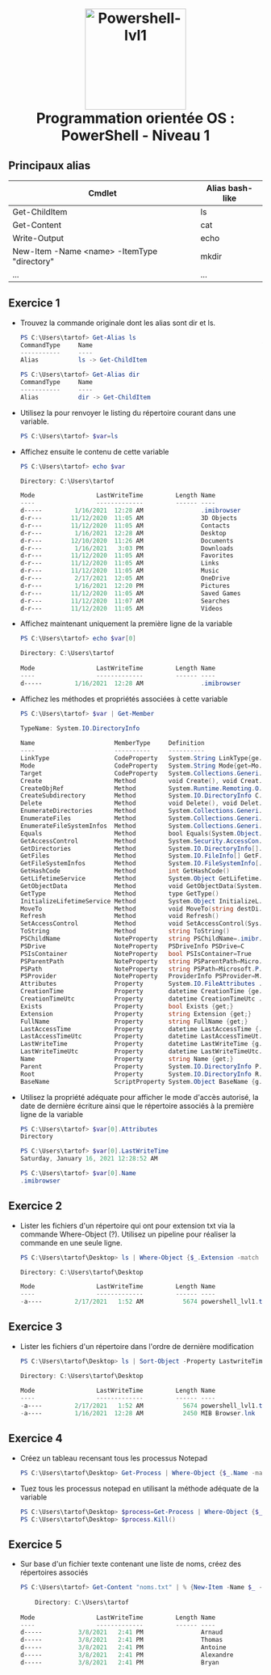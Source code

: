 <h1 align="center">
  <img src="https://upload.wikimedia.org/wikipedia/commons/a/af/PowerShell_Core_6.0_icon.png" alt="Powershell-lvl1" width="200"></a>
  <br>
  Programmation orientée OS : PowerShell - Niveau 1
  <br>
</h1>

## Principaux alias

| Cmdlet | Alias bash-like |
| --- | --- |
| Get-ChildItem | ls  |
| Get-Content | cat |
| Write-Output | echo |
| New-Item -Name &lt;name&gt; -ItemType "directory" | mkdir |
| ... | ... |

## Exercice 1

- Trouvez la commande originale dont les alias sont dir et ls.
    
    ```powershell
    PS C:\Users\tartof> Get-Alias ls
    CommandType     Name                                	           Version
    -----------     ----                                               --
    Alias           ls -> Get-ChildItem
    ```
    ```powershell
    PS C:\Users\tartof> Get-Alias dir
    CommandType     Name                                               Version
    -----------     ----                                               --
    Alias           dir -> Get-ChildItem
    ```
- Utilisez la pour renvoyer le listing du répertoire courant dans une variable.
    
    ```powershell
    PS C:\Users\tartof> $var=ls
    ```
- Affichez ensuite le contenu de cette variable
    
    ```powershell
    PS C:\Users\tartof> echo $var
    
    Directory: C:\Users\tartof
    
    Mode                 LastWriteTime         Length Name
    ----                 -------------         ------ ----
    d-----         1/16/2021  12:28 AM                .imibrowser
    d-r---        11/12/2020  11:05 AM                3D Objects
    d-r---        11/12/2020  11:05 AM                Contacts
    d-r---         1/16/2021  12:28 AM                Desktop
    d-r---        12/10/2020  11:26 AM                Documents
    d-r---         1/16/2021   3:03 PM                Downloads
    d-r---        11/12/2020  11:05 AM                Favorites
    d-r---        11/12/2020  11:05 AM                Links
    d-r---        11/12/2020  11:05 AM                Music
    d-r---         2/17/2021  12:05 AM                OneDrive
    d-r---         1/16/2021  12:20 PM                Pictures
    d-r---        11/12/2020  11:05 AM                Saved Games
    d-r---        11/12/2020  11:07 AM                Searches
    d-r---        11/12/2020  11:05 AM                Videos
    ```
- Affichez maintenant uniquement la première ligne de la variable
    
    ```powershell
    PS C:\Users\tartof> echo $var[0]
    
    Directory: C:\Users\tartof
     
    Mode                 LastWriteTime         Length Name
    ----                 -------------         ------ ----
    d-----         1/16/2021  12:28 AM                .imibrowser
    ```
- Affichez les méthodes et propriétés associées à cette variable
    
    ```powershell
    PS C:\Users\tartof> $var | Get-Member
    
    TypeName: System.IO.DirectoryInfo
     
    Name                      MemberType     Definition
    ----                      ----------     ----------
    LinkType                  CodeProperty   System.String LinkType{ge...
    Mode                      CodeProperty   System.String Mode{get=Mo...
    Target                    CodeProperty   System.Collections.Generi...
    Create                    Method         void Create(), void Creat...
    CreateObjRef              Method         System.Runtime.Remoting.O...
    CreateSubdirectory        Method         System.IO.DirectoryInfo C...
    Delete                    Method         void Delete(), void Delet...
    EnumerateDirectories      Method         System.Collections.Generi...
    EnumerateFiles            Method         System.Collections.Generi...
    EnumerateFileSystemInfos  Method         System.Collections.Generi...
    Equals                    Method         bool Equals(System.Object...
    GetAccessControl          Method         System.Security.AccessCon...
    GetDirectories            Method         System.IO.DirectoryInfo[]...
    GetFiles                  Method         System.IO.FileInfo[] GetF...
    GetFileSystemInfos        Method         System.IO.FileSystemInfo[...
    GetHashCode               Method         int GetHashCode()
    GetLifetimeService        Method         System.Object GetLifetime...
    GetObjectData             Method         void GetObjectData(System...
    GetType                   Method         type GetType()
    InitializeLifetimeService Method         System.Object InitializeL...
    MoveTo                    Method         void MoveTo(string destDi...
    Refresh                   Method         void Refresh()
    SetAccessControl          Method         void SetAccessControl(Sys...
    ToString                  Method         string ToString()
    PSChildName               NoteProperty   string PSChildName=.imibr...
    PSDrive                   NoteProperty   PSDriveInfo PSDrive=C
    PSIsContainer             NoteProperty   bool PSIsContainer=True
    PSParentPath              NoteProperty   string PSParentPath=Micro...
    PSPath                    NoteProperty   string PSPath=Microsoft.P...
    PSProvider                NoteProperty   ProviderInfo PSProvider=M...
    Attributes                Property       System.IO.FileAttributes ...
    CreationTime              Property       datetime CreationTime {ge...
    CreationTimeUtc           Property       datetime CreationTimeUtc ...
    Exists                    Property       bool Exists {get;}
    Extension                 Property       string Extension {get;}
    FullName                  Property       string FullName {get;}
    LastAccessTime            Property       datetime LastAccessTime {...
    LastAccessTimeUtc         Property       datetime LastAccessTimeUt...
    LastWriteTime             Property       datetime LastWriteTime {g...
    LastWriteTimeUtc          Property       datetime LastWriteTimeUtc...
    Name                      Property       string Name {get;}
    Parent                    Property       System.IO.DirectoryInfo P...
    Root                      Property       System.IO.DirectoryInfo R...
    BaseName                  ScriptProperty System.Object BaseName {g...
    ```
- Utilisez la propriété adéquate pour afficher le mode d'accès autorisé, la date de dernière écriture ainsi que le répertoire associés à la première ligne de la variable
    
    ```powershell
    PS C:\Users\tartof> $var[0].Attributes
    Directory
    ```
    ```powershell
    PS C:\Users\tartof> $var[0].LastWriteTime
    Saturday, January 16, 2021 12:28:52 AM
    ```
    ```powershell
    PS C:\Users\tartof> $var[0].Name
    .imibrowser
    ```

## Exercice 2

- Lister les fichiers d'un répertoire qui ont pour extension txt via la commande Where-Object (?). Utilisez un pipeline pour réaliser la commande en une seule ligne.
    
    ```powershell
    PS C:\Users\tartof\Desktop> ls | Where-Object {$_.Extension -match "txt"}
    
    Directory: C:\Users\tartof\Desktop
    
    Mode                 LastWriteTime         Length Name
    ----                 -------------         ------ ----
    -a----         2/17/2021   1:52 AM           5674 powershell_lvl1.txt
    ```

## Exercice 3

- Lister les fichiers d'un répertoire dans l'ordre de dernière modification
    
    ```powershell
    PS C:\Users\tartof\Desktop> ls | Sort-Object -Property LastwriteTime -Descending
    
    Directory: C:\Users\tartof\Desktop
     
    Mode                 LastWriteTime         Length Name
    ----                 -------------         ------ ----
    -a----         2/17/2021   1:52 AM           5674 powershell_lvl1.txt
    -a----         1/16/2021  12:28 AM           2450 MIB Browser.lnk 
    ```

## Exercice 4

- Créez un tableau recensant tous les processus Notepad
    
    ```powershell
    PS C:\Users\tartof\Desktop> Get-Process | Where-Object {$_.Name -match "notepad"}
    ```
- Tuez tous les processus notepad en utilisant la méthode adéquate de la variable
    
    ```powershell
    PS C:\Users\tartof\Desktop> $process=Get-Process | Where-Object {$_.Name -match "notepad"}
    PS C:\Users\tartof\Desktop> $process.Kill()
    ```

## Exercice 5

- Sur base d'un fichier texte contenant une liste de noms, créez des répertoires associés
    
    ```powershell
    PS C:\Users\tartof> Get-Content "noms.txt" | % {New-Item -Name $_ -ItemType "directory"}
     
        Directory: C:\Users\tartof
     
    Mode                 LastWriteTime         Length Name                                            
    ----                 -------------         ------ ----                                            
    d-----          3/8/2021   2:41 PM                Arnaud                                          
    d-----          3/8/2021   2:41 PM                Thomas                                          
    d-----          3/8/2021   2:41 PM                Antoine                                         
    d-----          3/8/2021   2:41 PM                Alexandre                                       
    d-----          3/8/2021   2:41 PM                Bryan 
    ```
